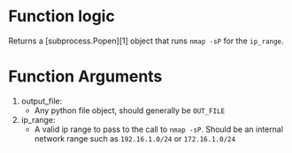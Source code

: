 # Function logic

Returns a [subprocess.Popen][1] object that runs `nmap -sP` for the `ip_range`.

# Function Arguments

1. output_file:
   - Any python file object, should generally be `OUT_FILE`
2. ip_range:
   - A valid ip range to pass to the call to `nmap -sP`.
     Should be an internal network range such as `192.16.1.0/24` or
     `172.16.1.0/24`
